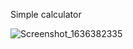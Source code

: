 Simple calculator

![Screenshot_1636382335](https://user-images.githubusercontent.com/56773665/140762808-655ddbb9-134d-4917-b30e-40304b6bb75b.png)
